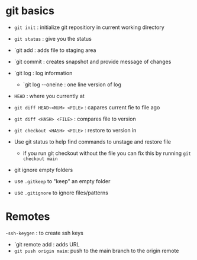 # git basics

- `git init` : initialize git repositiory in current working directory
- `git status` : give you the status
- `git add : adds file to staging area
- `git commit : creates snapshot and provide message of changes

- `git log : log information
	- `git log --oneine : one line version of log

- `HEAD` : where you currently at
- `git diff HEAD~<NUM> <FILE>` : capares current fie to file <NUM> ago
- `git diff <HASH> <FILE>` : compares file to <HASH> version

- `git checkout <HASH> <FILE>` : restore <FILE> to version in <HASH>
- Use git status to help find commands to unstage and restore file
   - if you run git checkout without the file you can fix this by running `git checkout main`
- git ignore empty folders
- use `.gitkeep` to "keep" an empty folder
- use `.gitignore` to ignore files/patterns

# Remotes

-`ssh-keygen` : to create ssh keys
- `git remote add <URL> : adds URL
- `git push origin main`: push to the main branch to the origin remote
	
